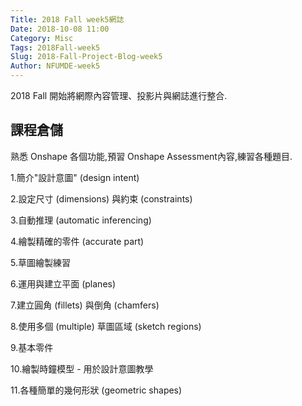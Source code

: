 ```yaml
---
Title: 2018 Fall week5網誌
Date: 2018-10-08 11:00
Category: Misc
Tags: 2018Fall-week5
Slug: 2018-Fall-Project-Blog-week5
Author: NFUMDE-week5
---
```


2018 Fall 開始將網際內容管理、投影片與網誌進行整合.

<!-- PELICAN_END_SUMMARY -->

課程倉儲
----

熟悉 Onshape 各個功能,預習 Onshape Assessment內容,練習各種題目.

1.簡介"設計意圖" (design intent)

2.設定尺寸 (dimensions) 與約束 (constraints)

3.自動推理 (automatic inferencing)

4.繪製精確的零件 (accurate part)

5.草圖繪製練習

6.運用與建立平面 (planes)

7.建立圓角 (fillets) 與倒角 (chamfers)

8.使用多個 (multiple) 草圖區域 (sketch regions)

9.基本零件

10.繪製時鐘模型 - 用於設計意圖教學

11.各種簡單的幾何形狀 (geometric shapes)